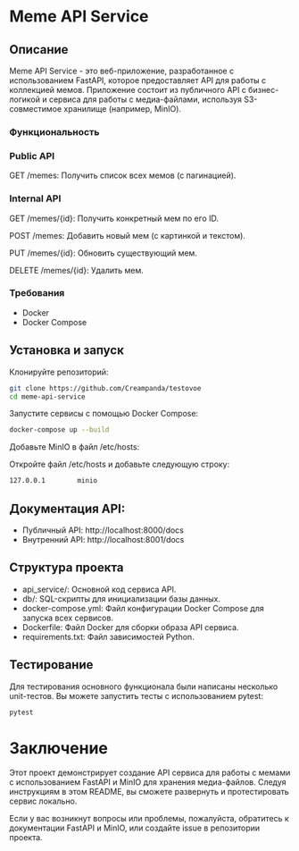 # Meme API Service
## Описание
Meme API Service - это веб-приложение, разработанное с использованием FastAPI, которое предоставляет API для работы с коллекцией мемов. Приложение состоит из публичного API с бизнес-логикой и сервиса для работы с медиа-файлами, используя S3-совместимое хранилище (например, MinIO).

### Функциональность

### Public API
GET /memes: Получить список всех мемов (с пагинацией).

### Internal API
GET /memes/{id}: Получить конкретный мем по его ID.

POST /memes: Добавить новый мем (с картинкой и текстом).

PUT /memes/{id}: Обновить существующий мем.

DELETE /memes/{id}: Удалить мем.

### Требования
- Docker
- Docker Compose

## Установка и запуск
Клонируйте репозиторий:

```bash
git clone https://github.com/Creampanda/testovoe
cd meme-api-service
```
Запустите сервисы с помощью Docker Compose:

```bash
docker-compose up --build
```

Добавьте MinIO в файл /etc/hosts:

Откройте файл /etc/hosts и добавьте следующую строку:

```bash
127.0.0.1        minio
```

## Документация API:

- Публичный API: http://localhost:8000/docs
- Внутренний API: http://localhost:8001/docs

## Структура проекта
- api_service/: Основной код сервиса API.
- db/: SQL-скрипты для инициализации базы данных.
- docker-compose.yml: Файл конфигурации Docker Compose для запуска всех сервисов.
- Dockerfile: Файл Docker для сборки образа API сервиса.
- requirements.txt: Файл зависимостей Python.

## Тестирование
Для тестирования основного функционала были написаны несколько unit-тестов. Вы можете запустить тесты с использованием pytest:

```bash
pytest
```
# Заключение
Этот проект демонстрирует создание API сервиса для работы с мемами с использованием FastAPI и MinIO для хранения медиа-файлов. Следуя инструкциям в этом README, вы сможете развернуть и протестировать сервис локально.

Если у вас возникнут вопросы или проблемы, пожалуйста, обратитесь к документации FastAPI и MinIO, или создайте issue в репозитории проекта.